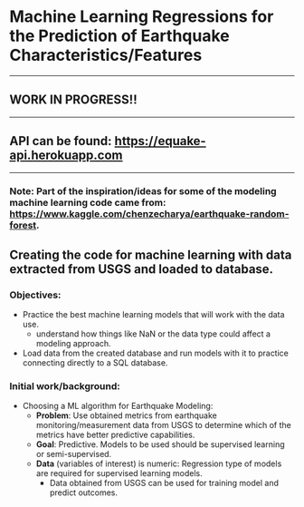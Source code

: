 # Machine Learning Regressions for the Prediction of Earthquake Characteristics/Features
----------------------------
## WORK IN PROGRESS!!
----------------------------
API can be found: https://equake-api.herokuapp.com
----------------------------
----------------------------

### Note: Part of the inspiration/ideas for some of the modeling machine learning code came from: https://www.kaggle.com/chenzecharya/earthquake-random-forest.

## Creating the code for machine learning with data extracted from USGS and loaded to database.
### Objectives:
- Practice the best machine learning models that will work with the data use.
    - understand how things like NaN or the data type could affect a modeling approach.
- Load data from the created database and run models with it to practice connecting directly to a SQL database.

### Initial work/background:
- Choosing a ML algorithm for Earthquake Modeling:
    - **Problem**: Use obtained metrics from earthquake monitoring/measurement data from USGS to determine which of the metrics have better predictive capabilities.
    - **Goal**: Predictive. Models to be used should be supervised learning or semi-supervised.
    - **Data** (variables of interest) is numeric: Regression type of models are required for supervised learning models.
        - Data obtained from USGS can be used for training model and predict outcomes.




